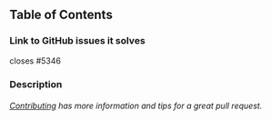 ## Table of Contents
### Link to GitHub issues it solves
closes #5346
### Description

###### [Contributing](https://github.com/zeoflow/anidero/blob/master/docs/contributing.md) has more information and tips for a great pull request.
